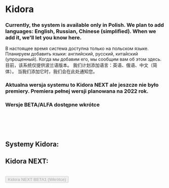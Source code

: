 <h1>Kidora</h1>
<h3>Currently, the system is available only in Polish. We plan to add languages: English, Russian, Chinese (simplified). When we add it, we'll let you know here.</h3>
В настоящее время система доступна только на польском языке. Планируем добавить языки: английский, русский, китайский (упрощенный). Когда мы добавим его, мы сообщим вам об этом здесь.<br>
目前，该系统仅提供波兰语版本。 我们计划添加语言：英语、俄语、中文（简体）。 当我们添加它时，我们会在此处通知您。<br>
<h3>Aktualna wersja systemu to Kidora NEXT ale jeszcze nie było premiery. Premiera pełnej wersji planowana na 2022 rok.</h3>
<h3>Wersje BETA/ALFA dostępne wkrótce</h3>
<h1><nbsp><br></h1>
<h2>Systemy Kidora:</h2>
<h2>Kidora NEXT:</h2><br>
<a href="https://github.com/krzysdymowski/kidora"><button disabled>Kidora NEXT BETA1 (Wkrótce)</button></a>

